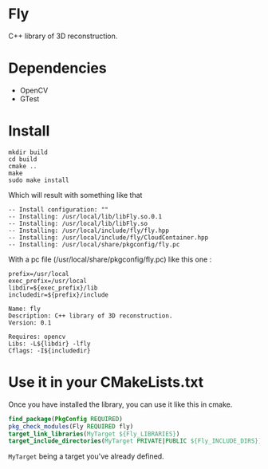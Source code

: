# Fly
C++ library of 3D reconstruction.

# Dependencies
- OpenCV
- GTest

# Install
```text
mkdir build
cd build
cmake ..
make
sudo make install
```

Which will result with something like that
```text
-- Install configuration: ""
-- Installing: /usr/local/lib/libFly.so.0.1
-- Installing: /usr/local/lib/libFly.so
-- Installing: /usr/local/include/fly/fly.hpp
-- Installing: /usr/local/include/fly/CloudContainer.hpp
-- Installing: /usr/local/share/pkgconfig/fly.pc
```

With a pc file (/usr/local/share/pkgconfig/fly.pc) like this one :
```text
prefix=/usr/local
exec_prefix=/usr/local
libdir=${exec_prefix}/lib
includedir=${prefix}/include

Name: fly
Description: C++ library of 3D reconstruction.
Version: 0.1

Requires: opencv
Libs: -L${libdir} -lfly
Cflags: -I${includedir}

```

# Use it in your CMakeLists.txt
Once you have installed the library, you can use it like this in cmake.

```cmake
find_package(PkgConfig REQUIRED)
pkg_check_modules(Fly REQUIRED fly)
target_link_libraries(MyTarget ${Fly_LIBRARIES})
target_include_directories(MyTarget PRIVATE|PUBLIC ${Fly_INCLUDE_DIRS})
```

`MyTarget` being a target you've already defined.